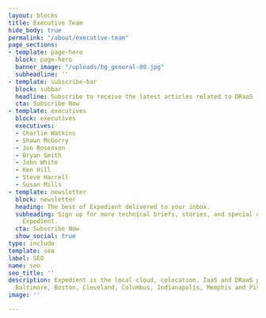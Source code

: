 ```yaml
---
layout: blocks
title: Executive Team
hide_body: true
permalink: "/about/executive-team"
page_sections:
- template: page-hero
  block: page-hero
  banner_image: "/uploads/bg_general-09.jpg"
  subheadline: ''
- template: subscribe-bar
  block: subbar
  headline: Subscribe to receive the latest articles related to DRaaS
  cta: Subscribe Now
- template: executives
  block: executives
  executives:
  - Charlie Watkins
  - Shawn McGorry
  - Jon Rosenson
  - Bryan Smith
  - John White
  - Ken Hill
  - Steve Harrell
  - Susan Mills
- template: newsletter
  block: newsletter
  heading: The best of Expedient delivered to your inbox.
  subheading: Sign up for more technical briefs, stories, and special offers from
    Expedient.
  cta: Subscribe Now
  show_social: true
type: include
template: seo
label: SEO
name: seo
seo_title: ''
description: Expedient is the local cloud, colocation, IaaS and DRaaS provider in
  Baltimore, Boston, Cleveland, Columbus, Indianapolis, Memphis and Pittsburgh.
image: ''

---
```

